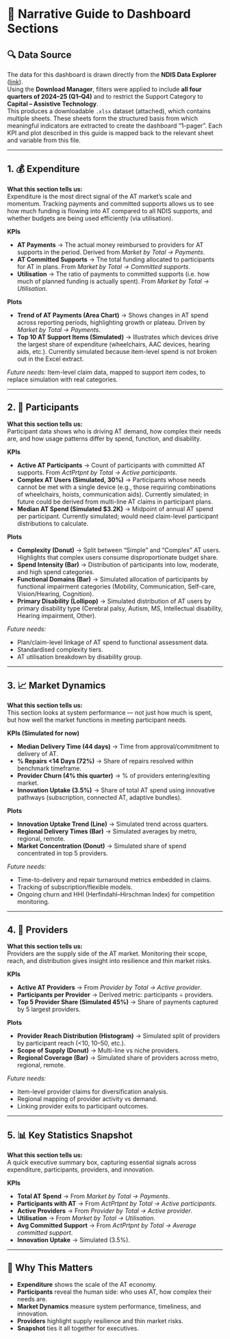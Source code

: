 # 📖 Narrative Guide to Dashboard Sections

## 🔍 Data Source

The data for this dashboard is drawn directly from the **NDIS Data Explorer** ([link](https://dataresearch.ndis.gov.au/explore-data)).  
Using the **Download Manager**, filters were applied to include **all four quarters of 2024–25 (Q1–Q4)** and to restrict the Support Category to **Capital – Assistive Technology**.  
This produces a downloadable `.xlsx` dataset (attached), which contains multiple sheets. These sheets form the structured basis from which meaningful indicators are extracted to create the dashboard “1-pager”. Each KPI and plot described in this guide is mapped back to the relevant sheet and variable from this file.

---

## 1. 💰 Expenditure

**What this section tells us:**  
Expenditure is the most direct signal of the AT market’s scale and momentum. Tracking payments and committed supports allows us to see how much funding is flowing into AT compared to all NDIS supports, and whether budgets are being used efficiently (via utilisation).

**KPIs**

- **AT Payments** → The actual money reimbursed to providers for AT supports in the period. Derived from _Market by Total → Payments_.
- **AT Committed Supports** → The total funding allocated to participants for AT in plans. From _Market by Total → Committed supports_.
- **Utilisation** → The ratio of payments to committed supports (i.e. how much of planned funding is actually spent). From _Market by Total → Utilisation_.

**Plots**

- **Trend of AT Payments (Area Chart)** → Shows changes in AT spend across reporting periods, highlighting growth or plateau. Driven by _Market by Total → Payments_.
- **Top 10 AT Support Items (Simulated)** → Illustrates which devices drive the largest share of expenditure (wheelchairs, AAC devices, hearing aids, etc.). Currently simulated because item-level spend is not broken out in the Excel extract.

_Future needs:_ Item-level claim data, mapped to support item codes, to replace simulation with real categories.

---

## 2. 👥 Participants

**What this section tells us:**  
Participant data shows who is driving AT demand, how complex their needs are, and how usage patterns differ by spend, function, and disability.

**KPIs**

- **Active AT Participants** → Count of participants with committed AT supports. From _ActPrtpnt by Total → Active participants_.
- **Complex AT Users (Simulated, 30%)** → Participants whose needs cannot be met with a single device (e.g., those requiring combinations of wheelchairs, hoists, communication aids). Currently simulated; in future could be derived from multi-line AT claims in participant plans.
- **Median AT Spend (Simulated $3.2K)** → Midpoint of annual AT spend per participant. Currently simulated; would need claim-level participant distributions to calculate.

**Plots**

- **Complexity (Donut)** → Split between “Simple” and “Complex” AT users. Highlights that complex users consume disproportionate budget share.
- **Spend Intensity (Bar)** → Distribution of participants into low, moderate, and high spend categories.
- **Functional Domains (Bar)** → Simulated allocation of participants by functional impairment categories (Mobility, Communication, Self-care, Vision/Hearing, Cognition).
- **Primary Disability (Lollipop)** → Simulated distribution of AT users by primary disability type (Cerebral palsy, Autism, MS, Intellectual disability, Hearing impairment, Other).

_Future needs:_

- Plan/claim-level linkage of AT spend to functional assessment data.
- Standardised complexity tiers.
- AT utilisation breakdown by disability group.

---

## 3. 📈 Market Dynamics

**What this section tells us:**  
This section looks at system performance — not just how much is spent, but how well the market functions in meeting participant needs.

**KPIs (Simulated for now)**

- **Median Delivery Time (44 days)** → Time from approval/commitment to delivery of AT.
- **% Repairs <14 Days (72%)** → Share of repairs resolved within benchmark timeframe.
- **Provider Churn (4% this quarter)** → % of providers entering/exiting market.
- **Innovation Uptake (3.5%)** → Share of total AT spend using innovative pathways (subscription, connected AT, adaptive bundles).

**Plots**

- **Innovation Uptake Trend (Line)** → Simulated trend across quarters.
- **Regional Delivery Times (Bar)** → Simulated averages by metro, regional, remote.
- **Market Concentration (Donut)** → Simulated share of spend concentrated in top 5 providers.

_Future needs:_

- Time-to-delivery and repair turnaround metrics embedded in claims.
- Tracking of subscription/flexible models.
- Ongoing churn and HHI (Herfindahl–Hirschman Index) for competition monitoring.

---

## 4. 🏢 Providers

**What this section tells us:**  
Providers are the supply side of the AT market. Monitoring their scope, reach, and distribution gives insight into resilience and thin market risks.

**KPIs**

- **Active AT Providers** → From _Provider by Total → Active provider_.
- **Participants per Provider** → Derived metric: participants ÷ providers.
- **Top 5 Provider Share (Simulated 45%)** → Share of payments captured by 5 largest providers.

**Plots**

- **Provider Reach Distribution (Histogram)** → Simulated split of providers by participant reach (<10, 10–50, etc.).
- **Scope of Supply (Donut)** → Multi-line vs niche providers.
- **Regional Coverage (Bar)** → Simulated share of providers across metro, regional, remote.

_Future needs:_

- Item-level provider claims for diversification analysis.
- Regional mapping of provider activity vs demand.
- Linking provider exits to participant outcomes.

---

## 5. 📊 Key Statistics Snapshot

**What this section tells us:**  
A quick executive summary box, capturing essential signals across expenditure, participants, providers, and innovation.

**KPIs**

- **Total AT Spend** → From _Market by Total → Payments_.
- **Participants with AT** → From _ActPrtpnt by Total → Active participants_.
- **Active Providers** → From _Provider by Total → Active provider_.
- **Utilisation** → From _Market by Total → Utilisation_.
- **Avg Committed Support** → From _ActPrtpnt by Total → Average committed support_.
- **Innovation Uptake** → Simulated (3.5%).

---

## 🚀 Why This Matters

- **Expenditure** shows the scale of the AT economy.
- **Participants** reveal the human side: who uses AT, how complex their needs are.
- **Market Dynamics** measure system performance, timeliness, and innovation.
- **Providers** highlight supply resilience and thin market risks.
- **Snapshot** ties it all together for executives.
